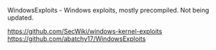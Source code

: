 WindowsExploits - Windows exploits, mostly precompiled. Not being updated.

https://github.com/SecWiki/windows-kernel-exploits
https://github.com/abatchy17/WindowsExploits
